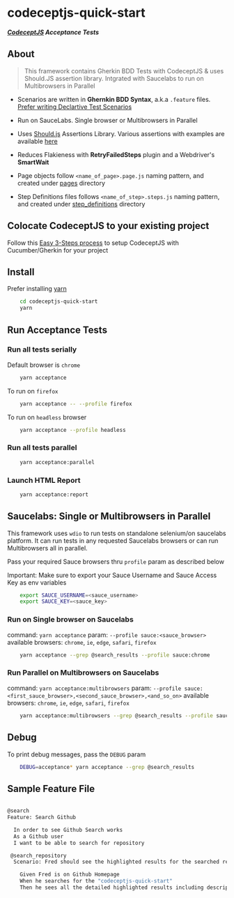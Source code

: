 # codeceptjs-quick-start

***[CodeceptJS][1] Acceptance Tests***


## About

> This framework contains Gherkin BDD Tests with CodeceptJS & uses Should.JS assertion library. Intgrated with Saucelabs to run on Multibrowsers in Parallel

* Scenarios are written in **Ghernkin BDD Syntax**, a.k.a `.feature` files. [Prefer writing Declartive Test Scenarios][2]

* Run on SauceLabs. Single browser or Multibrowsers in Parallel

* Uses [Should.js][3] Assertions Library. Various assertions with examples are available [here][7]

* Reduces Flakieness with **RetryFailedSteps** plugin and a Webdriver's **SmartWait**

* Page objects follow `<name_of_page>.page.js` naming pattern, and created under [pages][4] directory

* Step Definitions files follows `<name_of_step>.steps.js` naming pattern, and created under [step_definitions][5] directory

## Colocate CodeceptJS to your existing project

Follow this [Easy 3-Steps process][8] to setup CodeceptJS with Cucumber/Gherkin for your project

## Install

Prefer installing [yarn][6]

```bash
    cd codeceptjs-quick-start
    yarn
```

## Run Acceptance Tests

### Run all tests serially

Default browser is `chrome`

```bash
    yarn acceptance
```

To run on `firefox`

```bash
    yarn acceptance -- --profile firefox
```

To run on `headless` browser

```bash
    yarn acceptance --profile headless
```

### Run all tests parallel

```bash
    yarn acceptance:parallel
```

### Launch HTML Report

```bash
    yarn acceptance:report
```

## Saucelabs: Single or Multibrowsers in Parallel

This framework uses `wdio` to run tests on standalone selenium/on saucelabs platform. It can run tests in any requested Saucelabs browsers or can run Multibrowsers all in parallel.

Pass your required Sauce browsers thru `profile` param as described below

Important: Make sure to export your Sauce Username and Sauce Access Key as env variables

```bash
    export SAUCE_USERNAME=<sauce_username>
    export SAUCE_KEY=<sauce_key>
```

### Run on Single browser on Saucelabs

command: `yarn acceptance`
param: `--profile sauce:<sauce_browser>`
available browsers: `chrome`, `ie`, `edge`, `safari`, `firefox`

```bash
    yarn acceptance --grep @search_results --profile sauce:chrome
```

### Run Parallel on Multibrowsers on Saucelabs

command: `yarn acceptance:multibrowsers`
param: `--profile sauce:<first_sauce_browser>,<second_sauce_browser>,<and_so_on>`
available browsers: `chrome`, `ie`, `edge`, `safari`, `firefox`

```bash
    yarn acceptance:multibrowsers --grep @search_results --profile sauce:chrome,ie,safari
```
>

## Debug

To print debug messages, pass the `DEBUG` param

```bash
    DEBUG=acceptance* yarn acceptance --grep @search_results
```

## Sample Feature File

```bash

@search
Feature: Search Github

  In order to see Github Search works
  As a Github user
  I want to be able to search for repository

 @search_repository
  Scenario: Fred should see the highlighted results for the searched repository

    Given Fred is on Github Homepage
    When he searches for the "codeceptjs-quick-start"
    Then he sees all the detailed highlighted results including description or license info and many more
  
```


[1]: https://codecept.io/
[2]: https://wiki.saucelabs.com/display/DOCS/Best+Practice%3A+Imperative+v.+Declarative+Testing+Scenarios
[3]: https://shouldjs.github.io/
[4]: https://github.com/gkushang/codeceptjs-quick-start/tree/master/tests/acceptance/pages
[5]: https://github.com/gkushang/codeceptjs-quick-start/tree/master/tests/acceptance/step_definitions
[6]: https://yarnpkg.com/en/docs/install#mac-stable
[7]: https://github.com/gkushang/codeceptjs-quick-start/blob/master/tests/acceptance/step_definitions/github.steps.js
[8]: https://github.com/gkushang/codeceptjs-quick-start/blob/master/tests/ADD_TO_PROJECT.md
